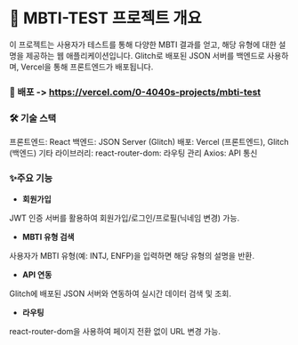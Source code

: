 #  📌 MBTI-TEST 프로젝트 개요
이 프로젝트는 사용자가 테스트를 통해 다양한 MBTI 결과를 얻고, 해당 유형에 대한 설명을 제공하는 웹 애플리케이션입니다. Glitch로 배포된 JSON 서버를 백엔드로 사용하며, Vercel을 통해 프론트엔드가 배포됩니다.
### 🌟 배포 -> https://vercel.com/0-4040s-projects/mbti-test
### 🛠️ 기술 스택
프론트엔드: React
백엔드: JSON Server (Glitch)
배포: Vercel (프론트엔드), Glitch (백엔드)
기타 라이브러리:
react-router-dom: 라우팅 관리
Axios: API 통신
### ✨주요 기능
* **회원가입**

JWT 인증 서버를 활용하여 회원가입/로그인/프로필(닉네임 변경) 가능.
* **MBTI 유형 검색**
  
사용자가 MBTI 유형(예: INTJ, ENFP)을 입력하면 해당 유형의 설명을 반환.
* **API 연동**

Glitch에 배포된 JSON 서버와 연동하여 실시간 데이터 검색 및 조회.
* **라우팅**

react-router-dom을 사용하여 페이지 전환 없이 URL 변경 가능.
